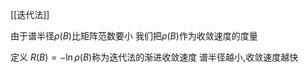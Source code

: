 [[迭代法]]


由于谱半径$\rho(B)$比矩阵范数要小
我们把$\rho(B)$作为收敛速度的度量

定义
$R(B)=-\ln \rho(B)$称为迭代法的渐进收敛速度
谱半径越小,收敛速度越快
